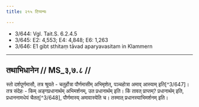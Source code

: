 ```yaml
---
title: २१५ टिप्पन्यः

---
```

- 3/644: Vgl. Tait.S. 6.2.4.5
- 3/645: E2: 4,553; E4: 4,848; E6: 1,263
- 3/646: E1 gibt sthitaṃ tāvad aparyavasitam in Klammern

____________________________________________


## तथाभिधानेन // MS_३,७.८ //

स्तो दर्शपूर्णमासौ, तत्र श्रूयते - चतुर्होत्रा पौर्णमासीम् अभिमृशेत्, पञ्चहोत्रा अमाव् आस्याम् इति[^3/647]। तत्र संदेहः - किम् अङ्गप्रधानार्थम् अभिमर्शनम्, उत प्रधानार्थम् इति। किं तावत् प्राप्तम्? प्रधानार्थम् इति, प्रधाननामधेयं चैतत्[^3/648], पौर्णमास्य् अमावास्येति च। तस्मात् प्रधानस्याभिमर्शनम् इति।
